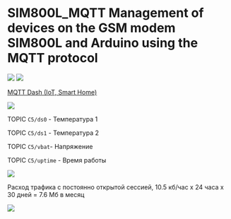 # SIM800L_MQTT Management of devices on the GSM modem SIM800L and Arduino using the MQTT protocol

![](https://github.com/martinhol221/SIM800L_MQTT/blob/master/other/mqtt-3.jpg)
![](https://github.com/martinhol221/SIM800L_MQTT/blob/master/other/mqtt-4.jpg)


[MQTT Dash (IoT, Smart Home)](https://play.google.com/store/apps/details?id=net.routix.mqttdash&hl=ru)


![](https://github.com/martinhol221/SIM800L_MQTT/blob/master/other/mqtt-5.jpg)

TOPIC `C5/ds0` - Температура 1

TOPIC `C5/ds1` - Температура 2

TOPIC `C5/vbat`- Напряжение

TOPIC `C5/uptime` - Время работы


![](https://github.com/martinhol221/SIM800L_MQTT/blob/master/other/mqtt-6.jpg)

Расход трафика с постоянно открытой сессией, 10.5 кб/час х 24 часа х 30 дней = 7.6 Мб в месяц  

![](https://github.com/martinhol221/SIM800L_MQTT/blob/master/other/mqtttrafic.JPG)
